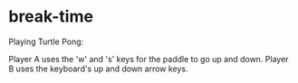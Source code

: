 # break-time

Playing Turtle Pong:

Player A uses the 'w' and 's' keys for the paddle to go up and down.
Player B uses the keyboard's up and down arrow keys.
